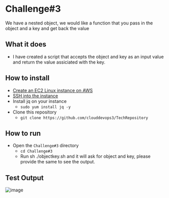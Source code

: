 Challenge#3
=====  
We have a nested object, we would like a function that you pass in the object and a key and get back the value

## What it does
- I have created a script that accepts the object and key as an input value and return the value assiciated with the key. 

## How to install
- [Create an EC2 Linux instance on AWS](https://docs.aws.amazon.com/AWSEC2/latest/UserGuide/EC2_GetStarted.html)
- [SSH into the instance](https://docs.aws.amazon.com/AWSEC2/latest/UserGuide/AccessingInstancesLinux.html)
- Install jq on your instance 
    - `sudo yum install jq -y`
- Clone this repository
  - `git clone https://github.com/clouddevops3/TechRepository`

## How to run
- Open the `Challenge#3` directory
  - `cd Challenge#3`
  - Run sh ./objectkey.sh and it will ask for object and key, please provide the same to see the output.

## Test Output

![image](https://user-images.githubusercontent.com/89520742/130938996-1a12ccf3-a178-4aa7-8684-027eec063a8b.png)

